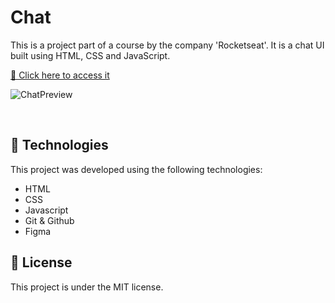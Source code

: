 # Chat

This is a project part of a course by the company 'Rocketseat'. It is a chat UI built using HTML, CSS and JavaScript.

[🔗 Click here to access it]()


![ChatPreview](https://user-images.githubusercontent.com/49543157/221099490-feb1dff9-de28-4c93-8f6a-b3659268bc00.gif)

<br>

## 🚀 Technologies

This project was developed using the following technologies:

- HTML
- CSS
- Javascript
- Git & Github
- Figma

## :memo: License

This project is under the MIT license.

